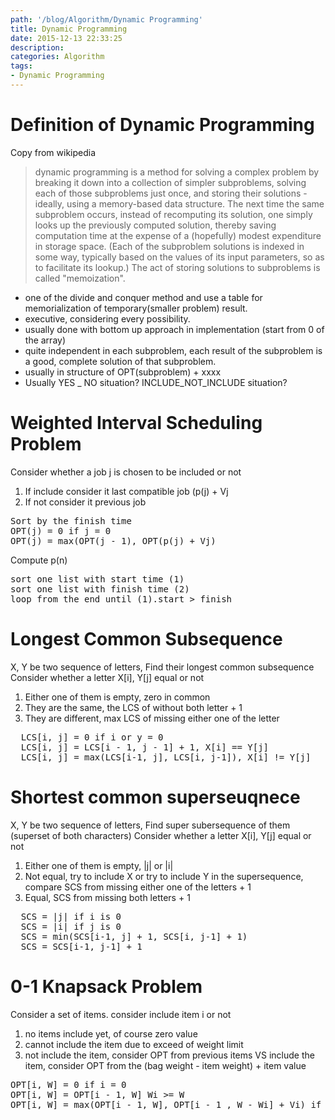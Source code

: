```yaml
---
path: '/blog/Algorithm/Dynamic Programming'
title: Dynamic Programming
date: 2015-12-13 22:33:25
description:
categories: Algorithm
tags:
- Dynamic Programming
---
```


# Definition of Dynamic Programming
Copy from wikipedia
> dynamic programming is a method for solving a complex problem by breaking it down into a collection of simpler subproblems, solving each of those subproblems just once, and storing their solutions - ideally, using a memory-based data structure. The next time the same subproblem occurs, instead of recomputing its solution, one simply looks up the previously computed solution, thereby saving computation time at the expense of a (hopefully) modest expenditure in storage space. (Each of the subproblem solutions is indexed in some way, typically based on the values of its input parameters, so as to facilitate its lookup.) The act of storing solutions to subproblems is called "memoization".

- one of the divide and conquer method and use a table for memorialization of temporary(smaller problem) result.
- executive, considering every possibility.
- usually done with bottom up approach in implementation (start from 0 of the array)
- quite independent in each subproblem, each result of the subproblem is a good, complete solution of that subproblem.
- usually in structure of OPT(subproblem) + xxxx
- Usually YES _ NO situation? INCLUDE_NOT_INCLUDE situation?

# Weighted Interval Scheduling Problem
Consider whether a job j is chosen to be included or not
1. If include consider it last compatible job (p(j) + Vj
2. If not consider it previous job

<pre>
Sort by the finish time
OPT(j) = 0 if j = 0
OPT(j) = max(OPT(j - 1), OPT(p(j) + Vj)
</pre>

Compute p(n)

<pre>
sort one list with start time (1)
sort one list with finish time (2)
loop from the end until (1).start > finish
</pre>

# Longest Common Subsequence
X, Y be two sequence of letters, Find their longest common subsequence
Consider whether a letter X[i], Y[j] equal or not
1. Either one of them is empty, zero in common
2. They are the same, the LCS of without both letter + 1
3. They are different, max LCS of missing either one of the letter

<pre class="sample">
  LCS[i, j] = 0 if i or y = 0
  LCS[i, j] = LCS[i - 1, j - 1] + 1, X[i] == Y[j]
  LCS[i, j] = max(LCS[i-1, j], LCS[i, j-1]), X[i] != Y[j]
</pre>

# Shortest common superseuqnece
X, Y be two sequence of letters, Find super subersequence of them (superset of both characters)
Consider whether a letter X[i], Y[j] equal or not
1. Either one of them is empty, |j| or |i|
1. Not equal, try to include X or try to include Y in the supersequence, compare SCS from missing either one of the letters + 1
2. Equal, SCS from missing both letters + 1
<pre class="sample">
  SCS = |j| if i is 0
  SCS = |i| if j is 0
  SCS = min(SCS[i-1, j] + 1, SCS[i, j-1] + 1)
  SCS = SCS[i-1, j-1] + 1
</pre>

# 0-1 Knapsack Problem
Consider a set of items. consider include item i or not
1. no items include yet, of course zero value
2. cannot include the item due to exceed of weight limit
3. not include the item, consider OPT from previous items
   VS
   include the item, consider OPT from the (bag weight - item weight) + item value

<pre class="sample">
OPT[i, W] = 0 if i = 0
OPT[i, W] = OPT[i - 1, W] Wi >= W
OPT[i, W] = max(OPT[i - 1, W], OPT[i - 1 , W - Wi] + Vi) if W >= Wi
</pre>